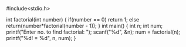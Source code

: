 #include<stdio.h>

int factorial(int number)
{
    if(number == 0)
        return 1;
    else
        return(number*factorial(number - 1));
}
int main()
{
    int n;
    int num;
    printf("Enter no. to find factorial: ");
    scanf("%d", &n);
    num = factorial(n);
    printf("%d! = %d", n, num);
}
